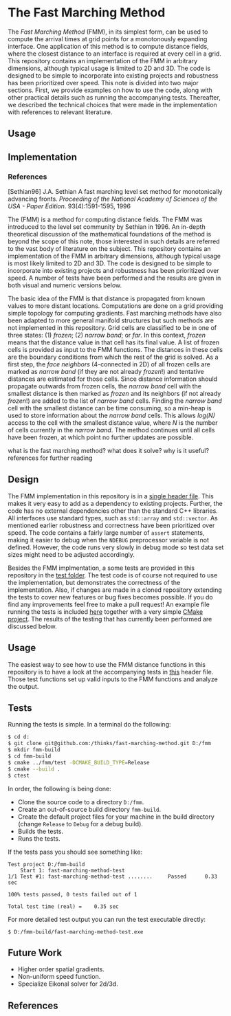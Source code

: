 # The Fast Marching Method
The *Fast Marching Method* (FMM), in its simplest form, can be used to compute the arrival times at grid points for a monotonously expanding interface. One application of this method is to compute distance fields, where the closest distance to an interface is required at every cell in a grid. This repository contains an implementation of the FMM in arbitrary dimensions, although typical usage is limited to 2D and 3D. The code is designed to be simple to incorporate into existing projects and robustness has been prioritized over speed. This note is divided into two major sections. First, we provide examples on how to use the code, along with other practical details such as running the accompanying tests. Thereafter, we described the technical choices that were made in the implementation with references to relevant literature.

## Usage

## Implementation

### References
[Sethian96] J.A. Sethian A fast marching level set method for monotonically advancing fronts. *Proceeding of the National Academy of                 Sciences of the USA - Paper Edition*. 93(4):1591-1595, 1996


The  (FMM) is a method for computing distance fields. The FMM was introduced to the level set community by Sethian in 1996. An in-depth theoretical discussion of the mathematical foundations of the method is beyond the scope of this note, those interested in such details are referred to the vast body of literature on the subject. This repository contains an implementation of the FMM in arbitrary dimensions, although typical usage is most likely limited to 2D and 3D. The code is designed to be simple to incorporate into existing projects and robustness has been prioritized over speed. A number of tests have been performed and the results are given in both visual and numeric versions below. 

The basic idea of the FMM is that distance is propagated from known values to more distant locations. Computations are done on a grid providing simple topology for computing gradients. Fast marching methods have also been adapted to more general manifold structures but such methods are not implemented in this repository. Grid cells are classified to be in one of three states: (1) *frozen*; (2) *narrow band*; or *far*. In this context, *frozen* means that the distance value in that cell has its final value. A list of frozen cells is provided as input to the FMM functions. The distances in these cells are the boundary conditions from which the rest of the grid is solved. As a first step, the *face neighbors* (4-connected in 2D) of all frozen cells are marked as *narrow band* (if they are not already *frozen*!) and tentative distances are estimated for those cells. Since distance information should propagate outwards from frozen cells, the *narrow band* cell with the smallest distance is then marked as *frozen* and its neighbors (if not already *frozen*!) are added to the list of *narrow band* cells. Finding the *narrow band* cell with the smallest distance can be time consuming, so a min-heap is used to store information about the *narrow band* cells. This allows *log(N)* access to the cell with the smallest distance value, where *N* is the number of cells currently in the *narrow band*. The method continues until all cells have been frozen, at which point no further updates are possible.

what is the fast marching method? 
what does it solve? 
why is it useful?
references for further reading

## Design
The FMM implementation in this repository is in a [single header file](https://github.com/thinks/fast-marching-method/blob/master/include/thinks/fastMarchingMethod.hpp). This makes it very easy to add as a dependency to existing projects. Further, the code has no external dependencies other than the standard C++ libraries. All interfaces use standard types, such as `std::array` and `std::vector`. As mentioned earlier robustness and correctness have been prioritized over speed. The code contains a fairly large number of `assert` statements, making it easier to debug when the `NDEBUG` preprocessor variable is not defined. However, the code runs very slowly in debug mode so test data set sizes might need to be adjusted accordingly.

Besides the FMM implmentation, a some tests are provided in this repository in the [test folder](https://github.com/thinks/fast-marching-method/tree/master/test). The test code is of course not required to use the implementation, but demonstrates the correctness of the implementation. Also, if changes are made in a cloned repository extending the tests to cover new features or bug fixes becomes possible. If you do find any improvements feel free to make a pull request! An example file running the tests is included [here](https://github.com/thinks/fast-marching-method/blob/master/test/main.cpp) together with a very simple [CMake project](https://github.com/thinks/fast-marching-method/blob/master/test/CMakeLists.txt). The results of the testing that has currently been performed are discussed below.

## Usage
The easiest way to see how to use the FMM distance functions in this repository is to have a look at the accompanying tests in [this](https://github.com/thinks/fast-marching-method/blob/master/test/include/thinks/testFastMarchingMethod.hpp) header file. Those test functions set up valid inputs to the FMM functions and analyze the output.



## Tests
Running the tests is simple. In a terminal do the following:

```bash
$ cd d:
$ git clone git@github.com:/thinks/fast-marching-method.git D:/fmm
$ mkdir fmm-build
$ cd fmm-build
$ cmake ../fmm/test -DCMAKE_BUILD_TYPE=Release
$ cmake --build . 
$ ctest
```

In order, the following is being done:
* Clone the source code to a directory `D:/fmm`.
* Create an out-of-source build directory `fmm-build`.
* Create the default project files for your machine in the build directory (change `Release` to `Debug` for a debug build).
* Builds the tests.
* Runs the tests. 

If the tests pass you should see something like:

```
Test project D:/fmm-build
    Start 1: fast-marching-method-test
1/1 Test #1: fast-marching-method-test ........     Passed      0.33 sec

100% tests passed, 0 tests failed out of 1

Total test time (real) =    0.35 sec

```

For more detailed test output you can run the test executable directly:

```
$ D:/fmm-build/fast-marching-method-test.exe
```


## Future Work
* Higher order spatial gradients.
* Non-uniform speed function.
* Specialize Eikonal solver for 2d/3d.

## References

